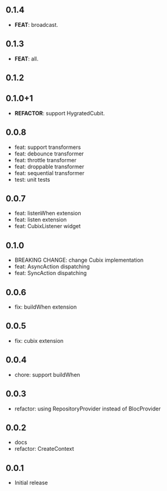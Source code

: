 ## 0.1.4

 - **FEAT**: broadcast.

## 0.1.3

 - **FEAT**: all.

## 0.1.2

## 0.1.0+1

- **REFACTOR**: support HygratedCubit.

## 0.0.8

- feat: support transformers
- feat: debounce transformer
- feat: throttle transformer
- feat: droppable transformer
- feat: sequential transformer
- test: unit tests

## 0.0.7

- feat: listenWhen extension
- feat: listen extension
- feat: CubixListener widget

## 0.1.0

- BREAKING CHANGE: change Cubix implementation
- feat: AsyncAction dispatching
- feat: SyncAction dispatching

## 0.0.6

- fix: buildWhen extension

## 0.0.5

- fix: cubix extension

## 0.0.4

- chore: support buildWhen

## 0.0.3

- refactor: using RepositoryProvider instead of BlocProvider

## 0.0.2

- docs
- refactor: CreateContext

## 0.0.1

- Initial release
